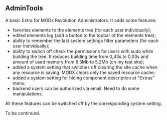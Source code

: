 ## AdminTools

A basic Extra for MODx Revolution Administrators. It adds some features:
- favorites elements to the elements tree (for each user individually);
- edited elements log (add a button to the topbar of the elements tree);
- ability to remember the last system settings filter parameters (for each user individually);
- ability to switch off check the permissions for users with sudo while building the tree. It reduces building time from 0,43s to 0,03s and amount of used memory from 6.5Mb to 5.2Mb (on my test site);
- added a system setting that switches off clearing the site cache when any resource is saving. MODX clears only the saved resource cache; 
- added a system setting for hiding component description at "Extras" menu;
- backend users can be authorized via email. Need to do some manipulations. 

All these features can be switched off by the corresponding system setting.

To be continued.